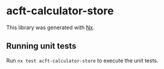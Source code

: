 # acft-calculator-store

This library was generated with [Nx](https://nx.dev).

## Running unit tests

Run `nx test acft-calculator-store` to execute the unit tests.
